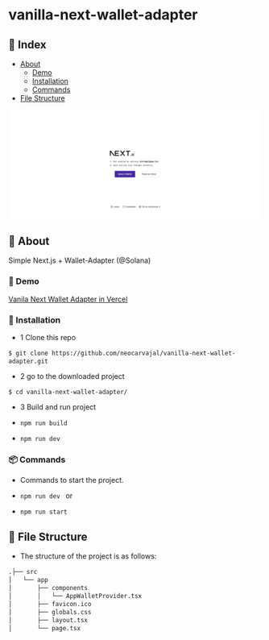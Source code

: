 # vanilla-next-wallet-adapter

## :ledger: Index

- [About](#beginner-about)
  - [Demo](#rocket-deployment)
  - [Installation](#electric_plug-installation)
  - [Commands](#package-commands)
- [File Structure](#file_folder-file-structure)

![Alt Text](vanilla-next-wallet-adapter-template.gif)

##  :beginner: About
Simple Next.js + Wallet-Adapter (@Solana)

### :rocket: Demo

[Vanila Next Wallet Adapter in Vercel](https://vanilla-next-wallet-adapter.vercel.app/)

###  :electric_plug: Installation
- 1 Clone this repo

```
$ git clone https://github.com/neocarvajal/vanilla-next-wallet-adapter.git
```
- 2 go to the downloaded project

```
$ cd vanilla-next-wallet-adapter/
```

- 3 Build and run project

- ```npm run build ```

- ```npm run dev ```

###  :package: Commands
- Commands to start the project.

- ```npm run dev ```
or
- ```npm run start ```

##  :file_folder: File Structure
- The structure of the project is as follows:

```
.├── src
│   └── app
│       ├── components
│       │   └── AppWalletProvider.tsx
│       ├── favicon.ico
│       ├── globals.css
│       ├── layout.tsx
│       └── page.tsx
```
